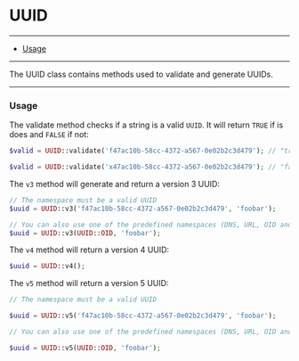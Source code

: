 # UUID

--------------------------------------------------------

- [Usage](#usage)

--------------------------------------------------------

The UUID class contains methods used to validate and generate UUIDs.

--------------------------------------------------------

### Usage

The validate method checks if a string is a valid `UUID`. It will return `TRUE` if is does and `FALSE` if not:
```php
$valid = UUID::validate('f47ac10b-58cc-4372-a567-0e02b2c3d479'); // "true"

$valid = UUID::validate('x47ac10b-58cc-4372-a567-0e02b2c3d479'); // "false"
```

The `v3` method will generate and return a version 3 UUID:
```php
// The namespace must be a valid UUID
$uuid = UUID::v3('f47ac10b-58cc-4372-a567-0e02b2c3d479', 'foobar');

// You can also use one of the predefined namespaces (DNS, URL, OID and X500)
$uuid = UUID::v3(UUID::OID, 'foobar');
```

The `v4` method will return a version 4 UUID:
```php
$uuid = UUID::v4();
```

The `v5` method will return a version 5 UUID:
```php
// The namespace must be a valid UUID

$uuid = UUID::v5('f47ac10b-58cc-4372-a567-0e02b2c3d479', 'foobar');

// You can also use one of the predefined namespaces (DNS, URL, OID and X500)

$uuid = UUID::v5(UUID::OID, 'foobar');

```
